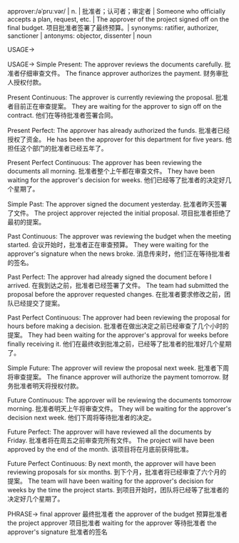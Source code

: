 approver:/əˈpruːvər/ | n. | 批准者；认可者；审定者 |  Someone who officially accepts a plan, request, etc. | The approver of the project signed off on the final budget. 项目批准者签署了最终预算。| synonyms: ratifier, authorizer, sanctioner | antonyms: objector, dissenter | noun

USAGE->

USAGE->
Simple Present:
The approver reviews the documents carefully.  批准者仔细审查文件。
The finance approver authorizes the payment. 财务审批人授权付款。

Present Continuous:
The approver is currently reviewing the proposal. 批准者目前正在审查提案。
They are waiting for the approver to sign off on the contract. 他们在等待批准者签署合同。

Present Perfect:
The approver has already authorized the funds. 批准者已经授权了资金。
He has been the approver for this department for five years. 他担任这个部门的批准者已经五年了。

Present Perfect Continuous:
The approver has been reviewing the documents all morning. 批准者整个上午都在审查文件。
They have been waiting for the approver's decision for weeks. 他们已经等了批准者的决定好几个星期了。

Simple Past:
The approver signed the document yesterday. 批准者昨天签署了文件。
The project approver rejected the initial proposal. 项目批准者拒绝了最初的提案。

Past Continuous:
The approver was reviewing the budget when the meeting started. 会议开始时，批准者正在审查预算。
They were waiting for the approver's signature when the news broke.  消息传来时，他们正在等待批准者的签名。

Past Perfect:
The approver had already signed the document before I arrived. 在我到达之前，批准者已经签署了文件。
The team had submitted the proposal before the approver requested changes. 在批准者要求修改之前，团队已经提交了提案。


Past Perfect Continuous:
The approver had been reviewing the proposal for hours before making a decision. 批准者在做出决定之前已经审查了几个小时的提案。
They had been waiting for the approver's approval for weeks before finally receiving it. 他们在最终收到批准之前，已经等了批准者的批准好几个星期了。

Simple Future:
The approver will review the proposal next week. 批准者下周将审查提案。
The finance approver will authorize the payment tomorrow. 财务批准者明天将授权付款。


Future Continuous:
The approver will be reviewing the documents tomorrow morning. 批准者明天上午将审查文件。
They will be waiting for the approver's decision next week. 他们下周将等待批准者的决定。

Future Perfect:
The approver will have reviewed all the documents by Friday. 批准者将在周五之前审查完所有文件。
The project will have been approved by the end of the month. 该项目将在月底前获得批准。

Future Perfect Continuous:
By next month, the approver will have been reviewing proposals for six months. 到下个月，批准者将已经审查了六个月的提案。
The team will have been waiting for the approver's decision for weeks by the time the project starts. 到项目开始时，团队将已经等了批准者的决定好几个星期了。


PHRASE->
final approver  最终批准者
the approver of the budget 预算批准者
the project approver 项目批准者
waiting for the approver 等待批准者
the approver's signature 批准者的签名
